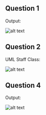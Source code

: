 ## Question 1

Output:

![alt text][1]

[1]: https://user-images.githubusercontent.com/55252513/78583694-bf9f2a80-7869-11ea-941e-c6a3e3dc84df.PNG "Output1"

## Question 2

UML Staff Class: 

![alt text][2]

[2]: https://user-images.githubusercontent.com/55252513/78586983-e3b13a80-786e-11ea-8296-30a4e3283e01.png "UML"


## Question 4

Output: 

![alt text][4]

[4]: https://user-images.githubusercontent.com/55252513/78583796-e2314380-7869-11ea-8d4f-41b1b20b9d09.PNG "Output4"

